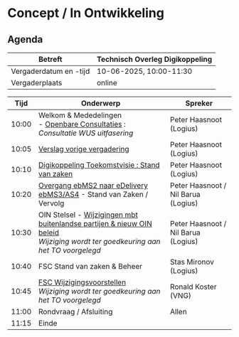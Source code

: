 
# Concept / In Ontwikkeling

## Agenda

| Betreft                | Technisch Overleg Digikoppeling |
| ---------------------- | ------------------------------- |
| Vergaderdatum en -tijd | 10-06-2025, 10:00-11:30        |
| Vergaderplaats         | online |                         |

| Tijd | Onderwerp |Spreker|
| --- | --- | --- |  
| 10:00| Welkom & Mededelingen   <BR>- [Openbare Consultaties](https://github.com/Logius-standaarden/Openbare-Consultaties) :  _Consultatie WUS uitfasering_ |    Peter Haasnoot (Logius) |
| 10:05| [Verslag vorige vergadering](https://github.com/Logius-standaarden/Overleg/blob/main/Digikoppeling/2025-03-19/2025-03-19%20%20Verslag%20TO%20Digikoppeling%20v1.0..pdf)       |    Peter Haasnoot (Logius) |
| 10:10 | [Digikoppeling Toekomstvisie : Stand van zaken](#digikoppeling-toekomstvisie--scope-en-inzetgebied) <BR>| Peter Haasnoot (Logius) | 
| 10:20  | [Overgang ebMS2 naar eDelivery ebMS3/AS4](#overgang-ebms2-naar-edelivery-ebms3as4) - Stand van Zaken / Vervolg  | Peter Haasnoot / Nil Barua (Logius)| 
| 10:30  | OIN Stelsel - [Wijzigingen mbt buitenlandse partijen & nieuw OIN beleid](https://github.com/Logius-standaarden/OIN-Stelsel/pull/27)<BR>_Wijziging wordt ter goedkeuring aan het TO voorgelegd_ | Peter Haasnoot  / Nil Barua (Logius)|
|10:40| FSC Stand van zaken & Beheer | Stas Mironov (Logius)|
|10:45 | [FSC Wijzigingsvoorstellen](https://github.com/Logius-standaarden/Overleg/blob/main/Digikoppeling/2025-06-10/intro.md#fsc-wijzigingsvoorstellen) <BR> _Wijziging wordt ter goedkeuring aan het TO voorgelegd_ | Ronald Koster (VNG)  |
|11:00  | Rondvraag / Afsluiting | Allen | 
|11:15 | Einde |
